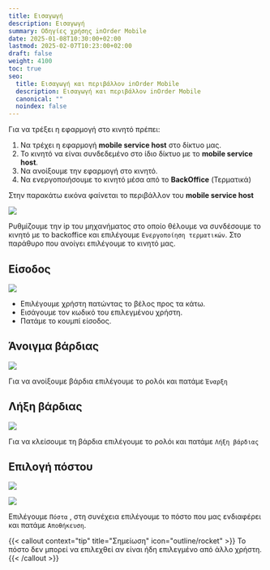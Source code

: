 ```yaml
---
title: Εισαγωγή
description: Εισαγωγή
summary: Οδηγίες χρήσης inOrder Mobile
date: 2025-01-08T10:30:00+02:00
lastmod: 2025-02-07T10:23:00+02:00
draft: false
weight: 4100
toc: true
seo:
  title: Εισαγωγή και περιβάλλον inOrder Mobile
  description: Εισαγωγή και περιβάλλον inOrder Mobile
  canonical: ""
  noindex: false
---
```

Για να τρέξει η εφαρμογή στο κινητό πρέπει:

1. Να τρέχει η εφαρμογή **mobile service host** στο δίκτυο μας.
2. Το κινητό να είναι συνδεδεμένο στο ίδιο δίκτυο με το **mobile service host**.
3. Να ανοίξουμε την εφαρμογή στο κινητό.
4. Να ενεργοποιήσουμε το κινητό μέσα από το **BackOffice** (Τερματικά)

Στην παρακάτω εικόνα φαίνεται το περιβάλλον του **mobile service host**

![](/images/c-006.jpg)

Ρυθμίζουμε την ip του μηχανήματος στο οποίο θέλουμε να συνδέσουμε το κινητό με το backoffice και επιλέγουμε `Ενεργοποίηση τερματικών`. Στο παράθυρο που ανοίγει επιλέγουμε το κινητό μας.  

## Είσοδος

<div class="grid gap-4 sm:grid-cols-2 items-end">
    <div class="col-span-1 ">
        <div class="">

![](/images/mobile-login.jpg)

  </div>
    </div>
    <div class="col-span-1 ">
        <div class="">

<ul>
  <li>Επιλέγουμε χρήστη πατώντας το βέλος προς τα  κάτω.</li>
  <li>Εισάγουμε τον κωδικό του επιλεγμένου χρήστη.</li>
  <li>Πατάμε το κουμπί είσοδος. </li>
</ul>
        </div>
    </div>
</div>

## Άνοιγμα βάρδιας

<div class="grid gap-4 sm:grid-cols-2 items-end">
    <div class="col-span-1 ">
        <div class="">

![](/images/mobile-login-01.jpg)

  </div>
    </div>
    <div class="col-span-1 ">
        <div class="">

Για να ανοίξουμε βάρδια επιλέγουμε το ρολόι και πατάμε `Έναρξη`

</div>
</div>

</div>

## Λήξη βάρδιας

<div class="grid gap-4 sm:grid-cols-2 items-end">
    <div class="col-span-1 ">
        <div class="">

![](/images/mobile-login-03.jpg)

  </div>
    </div>
    <div class="col-span-1 ">
        <div class="">

Για να κλείσουμε τη βάρδια επιλέγουμε το ρολόι και πατάμε `Λήξη βάρδιας`

</div>
</div>

</div>

## Επιλογή πόστου

<div class="grid gap-4 sm:grid-cols-2 items-end">
    <div class="col-span-1 ">
        <div class="">

![](/images/mobile-posta-001.jpg)

  </div>
    </div>
    <div class="col-span-1 ">
        <div class="">

![](/images/mobile-posta-02.jpg)

  </div>
    </div>

</div>

Επιλέγουμε `Πόστα` , στη συνέχεια επιλέγουμε το πόστο που μας ενδιαφέρει και πατάμε `Αποθήκευση`.

{{< callout context="tip" title="Σημείωση" icon="outline/rocket" >}}
Το πόστο δεν μπορεί να επιλεχθεί αν είναι ήδη επιλεγμένο από άλλο χρήστη.
{{< /callout >}}
